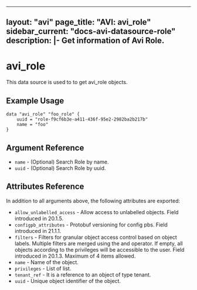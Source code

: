 <!--
    Copyright 2021 VMware, Inc.
    SPDX-License-Identifier: Mozilla Public License 2.0
-->
---
layout: "avi"
page_title: "AVI: avi_role"
sidebar_current: "docs-avi-datasource-role"
description: |-
  Get information of Avi Role.
---

# avi_role

This data source is used to to get avi_role objects.

## Example Usage

```hcl
data "avi_role" "foo_role" {
    uuid = "role-f9cf6b3e-a411-436f-95e2-2982ba2b217b"
    name = "foo"
}
```

## Argument Reference

* `name` - (Optional) Search Role by name.
* `uuid` - (Optional) Search Role by uuid.

## Attributes Reference

In addition to all arguments above, the following attributes are exported:

* `allow_unlabelled_access` - Allow access to unlabelled objects. Field introduced in 20.1.5.
* `configpb_attributes` - Protobuf versioning for config pbs. Field introduced in 21.1.1.
* `filters` - Filters for granular object access control based on object labels. Multiple filters are merged using the and operator. If empty, all objects according to the privileges will be accessible to the user. Field introduced in 20.1.3. Maximum of 4 items allowed.
* `name` - Name of the object.
* `privileges` - List of list.
* `tenant_ref` - It is a reference to an object of type tenant.
* `uuid` - Unique object identifier of the object.

